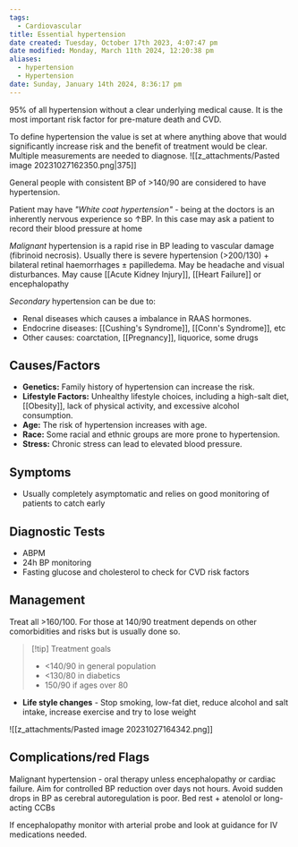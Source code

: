 ```yaml
---
tags:
  - Cardiovascular
title: Essential hypertension
date created: Tuesday, October 17th 2023, 4:07:47 pm
date modified: Monday, March 11th 2024, 12:20:38 pm
aliases:
  - hypertension
  - Hypertension
date: Sunday, January 14th 2024, 8:36:17 pm
---
```

95% of all hypertension without a clear underlying medical cause. It is the most important risk factor for pre-mature death and CVD. 

To define hypertension the value is set at where anything above that would significantly increase risk and the benefit of treatment would be clear. Multiple measurements are needed to diagnose. 
![[z_attachments/Pasted image 20231027162350.png|375]]

General people with consistent BP of >140/90 are considered to have hypertension.

Patient may have *"White coat hypertension"* - being at the doctors is an inherently nervous experience so $\uparrow$BP. In this case may ask a patient to record their blood pressure at home

_Malignant_ hypertension is a rapid rise in BP leading to vascular damage (fibrinoid necrosis). Usually there is severe hypertension (>200/130) + bilateral retinal haemorrhages $\pm$ papilledema. May be headache and visual disturbances. May cause [[Acute Kidney Injury]], [[Heart Failure]] or encephalopathy

_Secondary_ hypertension can be due to:
- Renal diseases which causes a imbalance in RAAS hormones. 
- Endocrine diseases: [[Cushing's Syndrome]], [[Conn's Syndrome]], etc
- Other causes: coarctation, [[Pregnancy]], liquorice, some drugs
## Causes/Factors

- **Genetics:** Family history of hypertension can increase the risk.
- **Lifestyle Factors:** Unhealthy lifestyle choices, including a high-salt diet, [[Obesity]], lack of physical activity, and excessive alcohol consumption.
- **Age:** The risk of hypertension increases with age.
- **Race:** Some racial and ethnic groups are more prone to hypertension.
- **Stress:** Chronic stress can lead to elevated blood pressure.

## Symptoms

- Usually completely asymptomatic and relies on good monitoring of patients to catch early 

## Diagnostic Tests

- ABPM
- 24h BP monitoring 
- Fasting glucose and cholesterol to check for CVD risk factors

## Management

Treat all >160/100. For those at 140/90 treatment depends on other comorbidities and risks but is usually done so. 

> [!tip] Treatment goals
> - <140/90 in general population
> - <130/80 in diabetics
> - 150/90 if ages over 80

- **Life style changes** - Stop smoking, low-fat diet, reduce alcohol and salt intake, increase exercise and try to lose weight

![[z_attachments/Pasted image 20231027164342.png]]


## Complications/red Flags

Malignant hypertension - oral therapy unless encephalopathy or cardiac failure. Aim for controlled BP reduction over days not hours. Avoid sudden drops in BP as cerebral autoregulation is poor. Bed rest + atenolol or long-acting CCBs

If encephalopathy monitor with arterial probe and look at guidance for IV medications needed. 